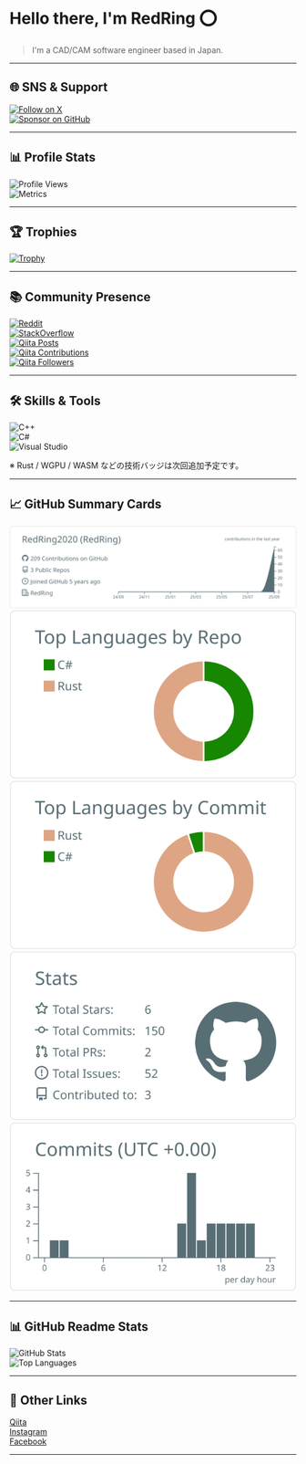 # Hello there, I'm RedRing ⭕  

> I'm a CAD/CAM software engineer based in Japan.

---

## 🌐 SNS & Support

[![Follow on X](https://img.shields.io/badge/X-@redring2020-black?logo=x)](https://x.com/redring2020)  
[![Sponsor on GitHub](https://img.shields.io/badge/Sponsor-RedRing2020-blue?logo=github)](https://github.com/sponsors/redring2020)

---

## 📊 Profile Stats

![Profile Views](https://komarev.com/ghpvc/?username=redring2020)  
![Metrics](https://metrics.lecoq.io/RedRing2020?template=classic&config.timezone=Asia%2FTokyo)

---

## 🏆 Trophies

[![Trophy](https://github-profile-trophy.vercel.app/?username=RedRing2020&margin-w=0)](https://github.com/ryo-ma/github-profile-trophy)

---

## 📚 Community Presence

[![Reddit](https://img.shields.io/reddit/user-karma/combined/RedRing2020?label=Reddit&logo=reddit)](https://www.reddit.com/user/RedRing2020)  
[![StackOverflow](https://img.shields.io/stackexchange/stackoverflow/r/18312637?label=StackOverflow&logo=stack-overflow)](https://ja.stackoverflow.com/users/51688/redring)  
[![Qiita Posts](https://qiita-badge.apiapi.app/s/RedRing/posts.svg)](http://qiita.com/RedRing)  
[![Qiita Contributions](https://qiita-badge.apiapi.app/s/RedRing/contributions.svg)](http://qiita.com/RedRing)  
[![Qiita Followers](https://qiita-badge.apiapi.app/s/RedRing/followers.svg)](http://qiita.com/RedRing)

---

## 🛠️ Skills & Tools

![C++](https://img.shields.io/badge/Code-C++-informational?style=flat&logo=c%2B%2B&logoColor=white&color=2bbc8a)  
![C#](https://img.shields.io/badge/Code-C%23-239120?style=flat&logo=c-sharp&logoColor=white&color=2bbc8a)  
![Visual Studio](https://img.shields.io/badge/Tools-Visual%20Studio-informational?style=flat&logo=visualstudio&logoColor=white&color=2bbc8a)

※ Rust / WGPU / WASM などの技術バッジは次回追加予定です。

---

## 📈 GitHub Summary Cards

[![Profile Details](https://raw.githubusercontent.com/redring2020/redring2020/main/profile-summary-card-output/default/0-profile-details.svg)](https://github.com/vn7n24fzkq/github-profile-summary-cards)  
[![Repos per Language](https://raw.githubusercontent.com/redring2020/redring2020/main/profile-summary-card-output/default/1-repos-per-language.svg)](https://github.com/vn7n24fzkq/github-profile-summary-cards)  
[![Most Commit Language](https://raw.githubusercontent.com/redring2020/redring2020/main/profile-summary-card-output/default/2-most-commit-language.svg)](https://github.com/vn7n24fzkq/github-profile-summary-cards)  
[![Stats](https://raw.githubusercontent.com/redring2020/redring2020/main/profile-summary-card-output/default/3-stats.svg)](https://github.com/vn7n24fzkq/github-profile-summary-cards)  
[![Productive Time](https://raw.githubusercontent.com/redring2020/redring2020/main/profile-summary-card-output/default/4-productive-time.svg)](https://github.com/vn7n24fzkq/github-profile-summary-cards)

---

## 📊 GitHub Readme Stats

![GitHub Stats](https://github-readme-stats.vercel.app/api?username=redring2020&count_private=true&show_icons=true&theme=buefy)  
![Top Languages](https://github-readme-stats.vercel.app/api/top-langs/?username=redring2020&theme=buefy)

---

## 🔗 Other Links

[Qiita](https://qiita.com/redring)  
[Instagram](https://www.instagram.com/redringram/)  
[Facebook](https://www.facebook.com/redring2020/)

---

